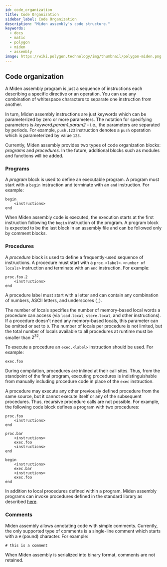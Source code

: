 ```yaml
---
id: code_organization
title: Code Organization
sidebar_label: Code Organization
description: "Miden assembly's code structure."
keywords:
  - docs
  - matic
  - polygon
  - miden
  - assembly
image: https://wiki.polygon.technology/img/thumbnail/polygon-miden.png
---
```


## Code organization
A Miden assembly program is just a sequence of instructions each describing a specific directive or an operation. You can use any combination of whitespace characters to separate one instruction from another.

In turn, Miden assembly instructions are just keywords which can be parameterized by zero or more parameters. The notation for specifying parameters is *keyword.param1.param2* - i.e., the parameters are separated by periods. For example, `push.123` instruction denotes a `push` operation which is parameterized by value `123`.

Currently, Miden assembly provides two types of code organization blocks: *programs* and *procedures*. In the future, additional blocks such as modules and functions will be added.

### Programs
A *program* block is used to define an executable program. A program must start with a `begin` instruction and terminate with an `end` instruction. For example:
```
begin
    <instructions>
end
```
When Miden assembly code is executed, the execution starts at the first instruction following the `begin` instruction of the program. A program block is expected to be the last block in an assembly file and can be followed only by comment blocks.

### Procedures
A *procedure* block is used to define a frequently-used sequence of instructions. A procedure must start with a `proc.<label>.<number of locals>` instruction and terminate with an `end` instruction. For example:
```
proc.foo.2
    <instructions>
end
```
A procedure label must start with a letter and can contain any combination of numbers, ASCII letters, and underscores (`_`).

The number of locals specifies the number of memory-based local words a procedure can access (via `load.local`, `store.local`, and other instructions). If a procedure doesn't need any memory-based locals, this parameter can be omitted or set to `0`. The number of locals per procedure is not limited, but the total number of locals available to all procedures at runtime must be smaller than $2^{32}$.

To execute a procedure an `exec.<label>` instruction should be used. For example:
```
exec.foo
```
During compilation, procedures are inlined at their call sites. Thus, from the standpoint of the final program, executing procedures is indistinguishable from manually including procedure code in place of the `exec` instruction.

A procedure may execute any other previously defined procedure from the same source, but it cannot execute itself or any of the subsequent procedures. Thus, recursive procedure calls are not possible. For example, the following code block defines a program with two procedures:
```
proc.foo
    <instructions>
end

proc.bar
    <instructions>
    exec.foo
    <instructions>
end

begin
    <instructions>
    exec.bar
    <instructions>
    exec.foo
end
```

In addition to local procedures defined within a program, Miden assembly programs can invoke procedures defined in the standard library as described [here](../stdlib/main.md).

### Comments
Miden assembly allows annotating code with simple comments. Currently, the only supported type of comments is a single-line comment which starts with a `#` (pound) character. For example:
```
# this is a comment
```

When Miden assembly is serialized into binary format, comments are not retained.
